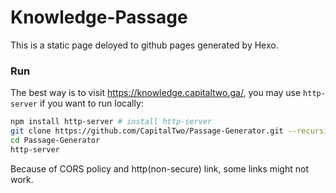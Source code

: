 # Knowledge-Passage

This is a static page deloyed to github pages generated by Hexo. 

### Run

The best way is to visit https://knowledge.capitaltwo.ga/, you may use `http-server` if you want to run locally: 

```bash
npm install http-server # install http-server
git clone https://github.com/CapitalTwo/Passage-Generator.git --recursive
cd Passage-Generator
http-server
```

Because of CORS policy and http(non-secure) link, some links might not work. 
